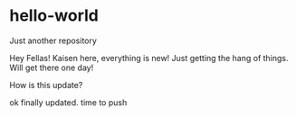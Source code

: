 # hello-world
Just another repository

Hey Fellas!
Kaisen here, everything is new!
Just getting the hang of things.
Will get there one day!

How is this update?

ok finally updated.
time to push
